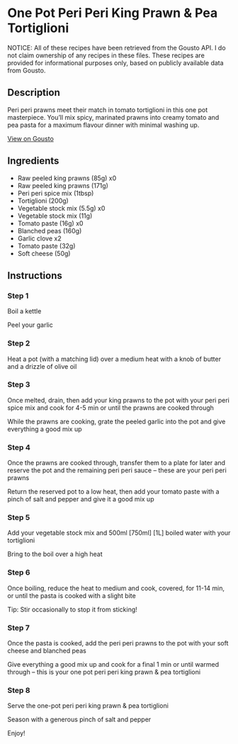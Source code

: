 # One Pot Peri Peri King Prawn & Pea Tortiglioni

NOTICE: All of these recipes have been retrieved from the Gousto API. I do not claim ownership of any recipes in these files. These recipes are provided for informational purposes only, based on publicly available data from Gousto.

## Description

Peri peri prawns meet their match in tomato tortiglioni in this one pot masterpiece. You’ll mix spicy, marinated prawns into creamy tomato and pea pasta for a maximum flavour dinner with minimal washing up. 

[View on Gousto](https://www.gousto.co.uk/recipes/cookbook/one-pot-peri-peri-king-prawn-pea-tortiglioni)

## Ingredients

- Raw peeled king prawns (85g) x0
- Raw peeled king prawns (171g)
- Peri peri spice mix (1tbsp)
- Tortiglioni (200g)
- Vegetable stock mix (5.5g) x0
- Vegetable stock mix (11g)
- Tomato paste (16g) x0
- Blanched peas (160g)
- Garlic clove x2
- Tomato paste (32g)
- Soft cheese (50g)

## Instructions


### Step 1

Boil a kettle

Peel your garlic


### Step 2

Heat a pot (with a matching lid) over a medium heat with a knob of butter and a drizzle of olive oil


### Step 3

Once melted, drain, then add your king prawns to the pot with your peri peri spice mix and cook for 4-5 min or until the prawns are cooked through

While the prawns are cooking, grate the peeled garlic into the pot and give everything a good mix up


### Step 4

Once the prawns are cooked through, transfer them to a plate for later and reserve the pot and the remaining peri peri sauce – these are your peri peri prawns

Return the reserved pot to a low heat, then add your tomato paste with a pinch of salt and pepper and give it a good mix up


### Step 5

Add your vegetable stock mix and 500ml <span class="text-purple">[750ml]</span> <span class="text-danger">[1L]</span> boiled water with your tortiglioni

Bring to the boil over a high heat


### Step 6

Once boiling, reduce the heat to medium and cook, covered, for 11-14 min, or until the pasta is cooked with a slight bite

Tip: Stir occasionally to stop it from sticking!


### Step 7

Once the pasta is cooked, add the peri peri prawns to the pot with your soft cheese and blanched peas

Give everything a good mix up and cook for a final 1 min or until warmed through – this is your one pot peri peri king prawn & pea tortiglioni

### Step 8

Serve the one-pot peri peri king prawn & pea tortiglioni

Season with a generous pinch of salt and pepper

Enjoy!


